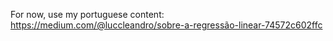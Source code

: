  For now, use my portuguese content: https://medium.com/@luccleandro/sobre-a-regressão-linear-74572c602ffc